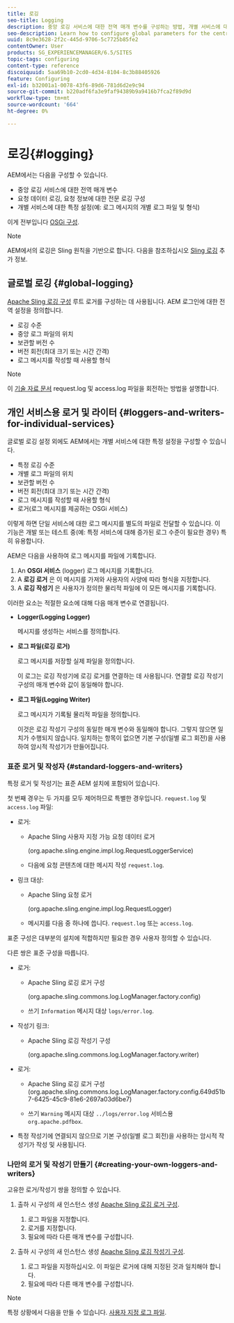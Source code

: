 ```yaml
---
title: 로깅
seo-title: Logging
description: 중앙 로깅 서비스에 대한 전역 매개 변수를 구성하는 방법, 개별 서비스에 대한 특정 설정 또는 데이터 로깅을 요청하는 방법에 대해 알아봅니다.
seo-description: Learn how to configure global parameters for the central logging service, specific settings for the individual services or how to request data logging.
uuid: 8c9e3628-2f2c-445d-9706-5c7725b85fe2
contentOwner: User
products: SG_EXPERIENCEMANAGER/6.5/SITES
topic-tags: configuring
content-type: reference
discoiquuid: 5aa69b10-2cd0-4d34-8104-8c3b88405926
feature: Configuring
exl-id: b32001a1-0078-43f6-89d6-781d6d2e9c94
source-git-commit: b220adf6fa3e9faf94389b9a9416b7fca2f89d9d
workflow-type: tm+mt
source-wordcount: '664'
ht-degree: 0%

---
```


# 로깅{#logging}

AEM에서는 다음을 구성할 수 있습니다.

* 중앙 로깅 서비스에 대한 전역 매개 변수
* 요청 데이터 로깅, 요청 정보에 대한 전문 로깅 구성
* 개별 서비스에 대한 특정 설정(예: 로그 메시지의 개별 로그 파일 및 형식)

이게 전부입니다 [OSGi 구성](/help/sites-deploying/configuring-osgi.md).

>[!NOTE]
>
>AEM에서의 로깅은 Sling 원칙을 기반으로 합니다. 다음을 참조하십시오 [Sling 로깅](https://sling.apache.org/site/logging.html) 추가 정보.

## 글로벌 로깅 {#global-logging}

[Apache Sling 로깅 구성](/help/sites-deploying/osgi-configuration-settings.md) 루트 로거를 구성하는 데 사용됩니다. AEM 로그인에 대한 전역 설정을 정의합니다.

* 로깅 수준
* 중앙 로그 파일의 위치
* 보관할 버전 수
* 버전 회전(최대 크기 또는 시간 간격)
* 로그 메시지를 작성할 때 사용할 형식

>[!NOTE]
>
>이 [기술 자료 문서](https://helpx.adobe.com/experience-manager/kb/HowToRotateRequestAndAccessLog.html) request.log 및 access.log 파일을 회전하는 방법을 설명합니다.

## 개인 서비스용 로거 및 라이터 {#loggers-and-writers-for-individual-services}

글로벌 로깅 설정 외에도 AEM에서는 개별 서비스에 대한 특정 설정을 구성할 수 있습니다.

* 특정 로깅 수준
* 개별 로그 파일의 위치
* 보관할 버전 수
* 버전 회전(최대 크기 또는 시간 간격)
* 로그 메시지를 작성할 때 사용할 형식
* 로거(로그 메시지를 제공하는 OSGi 서비스)

이렇게 하면 단일 서비스에 대한 로그 메시지를 별도의 파일로 전달할 수 있습니다. 이 기능은 개발 또는 테스트 중(예: 특정 서비스에 대해 증가된 로그 수준이 필요한 경우) 특히 유용합니다.

AEM은 다음을 사용하여 로그 메시지를 파일에 기록합니다.

1. An **OSGI 서비스** (logger) 로그 메시지를 기록합니다.
1. A **로깅 로거** 은 이 메시지를 가져와 사용자의 사양에 따라 형식을 지정합니다.
1. A **로깅 작성기** 은 사용자가 정의한 물리적 파일에 이 모든 메시지를 기록합니다.

이러한 요소는 적절한 요소에 대해 다음 매개 변수로 연결됩니다.

* **Logger(Logging Logger)**

   메시지를 생성하는 서비스를 정의합니다.

* **로그 파일(로깅 로거)**

   로그 메시지를 저장할 실제 파일을 정의합니다.

   이 로그는 로깅 작성기에 로깅 로거를 연결하는 데 사용됩니다. 연결할 로깅 작성기 구성의 매개 변수와 값이 동일해야 합니다.

* **로그 파일(Logging Writer)**

   로그 메시지가 기록될 물리적 파일을 정의합니다.

   이것은 로깅 작성기 구성의 동일한 매개 변수와 동일해야 합니다. 그렇지 않으면 일치가 수행되지 않습니다. 일치하는 항목이 없으면 기본 구성(일별 로그 회전)을 사용하여 암시적 작성기가 만들어집니다.

### 표준 로거 및 작성자 {#standard-loggers-and-writers}

특정 로거 및 작성기는 표준 AEM 설치에 포함되어 있습니다.

첫 번째 경우는 두 가지를 모두 제어하므로 특별한 경우입니다. `request.log` 및 `access.log` 파일:

* 로거:

   * Apache Sling 사용자 지정 가능 요청 데이터 로거

      (org.apache.sling.engine.impl.log.RequestLoggerService)

   * 다음에 요청 콘텐츠에 대한 메시지 작성 `request.log`.

* 링크 대상:

   * Apache Sling 요청 로거

      (org.apache.sling.engine.impl.log.RequestLogger)

   * 메시지를 다음 중 하나에 씁니다. `request.log` 또는 `access.log`.

표준 구성은 대부분의 설치에 적합하지만 필요한 경우 사용자 정의할 수 있습니다.

다른 쌍은 표준 구성을 따릅니다.

* 로거:

   * Apache Sling 로깅 로거 구성

      (org.apache.sling.commons.log.LogManager.factory.config)

   * 쓰기 `Information` 메시지 대상 `logs/error.log`.

* 작성기 링크:

   * Apache Sling 로깅 작성기 구성

      (org.apache.sling.commons.log.LogManager.factory.writer)

* 로거:

   * Apache Sling 로깅 로거 구성(org.apache.sling.commons.log.LogManager.factory.config.649d51b7-6425-45c9-81e6-2697a03d6be7)

   * 쓰기 `Warning` 메시지 대상 `../logs/error.log` 서비스용 `org.apache.pdfbox`.

* 특정 작성기에 연결되지 않으므로 기본 구성(일별 로그 회전)을 사용하는 암시적 작성기가 작성 및 사용됩니다.

### 나만의 로거 및 작성기 만들기 {#creating-your-own-loggers-and-writers}

고유한 로거/작성기 쌍을 정의할 수 있습니다.

1. 출하 시 구성의 새 인스턴스 생성 [Apache Sling 로깅 로거 구성](/help/sites-deploying/osgi-configuration-settings.md).

   1. 로그 파일을 지정합니다.
   1. 로거를 지정합니다.
   1. 필요에 따라 다른 매개 변수를 구성합니다.

1. 출하 시 구성의 새 인스턴스 생성 [Apache Sling 로깅 작성기 구성](/help/sites-deploying/osgi-configuration-settings.md).

   1. 로그 파일을 지정하십시오. 이 파일은 로거에 대해 지정된 것과 일치해야 합니다.
   1. 필요에 따라 다른 매개 변수를 구성합니다.

>[!NOTE]
>
>특정 상황에서 다음을 만들 수 있습니다. [사용자 지정 로그 파일](/help/sites-deploying/monitoring-and-maintaining.md#create-a-custom-log-file).

